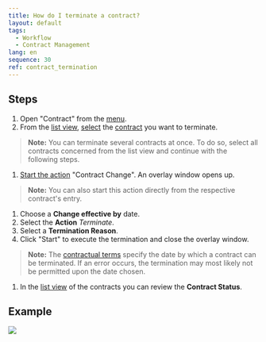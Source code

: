 ```yaml
---
title: How do I terminate a contract?
layout: default
tags:
  - Workflow
  - Contract Management
lang: en
sequence: 30
ref: contract_termination
---
```


## Steps
1. Open "Contract" from the [menu](Menu).
1. From the [list view](ViewModes), [select](RecordSelection) the [contract](Create_contract) you want to terminate.
 >**Note:** You can terminate several contracts at once. To do so, select all contracts concerned from the list view and continue with the following steps.

1. [Start the action](StartAction) "Contract Change". An overlay window opens up.
 >**Note:** You can also start this action directly from the respective contract's entry.

1. Choose a **Change effective by** date.
1. Select the **Action** *Terminate*.
1. Select a **Termination Reason**.
1. Click "Start" to execute the termination and close the overlay window.
 >**Note:** The [contractual terms](Define_contractual_terms) specify the date by which a contract can be terminated. If an error occurs, the termination may most likely not be permitted upon the date chosen.

1. In the [list view](ViewModes) of the contracts you can review the **Contract Status**.

## Example
![](assets/Contract_termination.gif)
